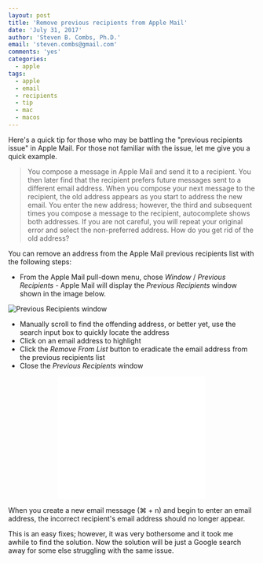 ```yaml
---
layout: post
title: 'Remove previous recipients from Apple Mail'
date: 'July 31, 2017'
author: 'Steven B. Combs, Ph.D.'
email: 'steven.combs@gmail.com'
comments: 'yes'
categories:
  - apple
tags:
  - apple
  - email
  - recipients
  - tip
  - mac
  - macos 
---
```


Here's a quick tip for those who may be battling the "previous recipients issue" in Apple Mail. For those not familiar with the issue, let me give you a quick example.

> You compose a message in Apple Mail and send it to a recipient. You then later find that the recipient prefers future messages sent to a different email address. When you compose your next message to the recipient, the old address appears as you start to address the new email. You enter the new address; however, the third and subsequent times you compose a message to the recipient, autocomplete shows both addresses. If you are not careful, you will repeat your original error and select the non-preferred address. How do you get rid of the old address?

You can remove an address from the Apple Mail previous recipients list with the following steps:

* From the Apple Mail pull-down menu, chose *Window* / *Previous Recipients* - Apple Mail will display the *Previous Recipients* window shown in the image below.

![][image-1]

* Manually scroll to find the offending address, or better yet, use the search input box to quickly locate the address
* Click on an email address to highlight
* Click the *Remove From List* button to eradicate the email address from the previous recipients list
* Close the *Previous Recipients* window

<p><center><iframe src="//rcm-na.amazon-adsystem.com/e/cm?o=1&p=12&l=ur1&category=bkgdgtguide&banner=05T4NNT1QMESCD6RVZR2&f=ifr&linkID=f8848c6e54b4869e3fa0c8ae2b1f756b&t=stevenccom-20&tracking_id=stevenccom-20" width="300" height="250" scrolling="no" border="0" marginwidth="0" style="border:none;" frameborder="0"></iframe></center></p>

When you create a new email message (⌘ + n) and begin to enter an email address, the incorrect recipient's email address should no longer appear.

This is an easy fixes; however, it was very bothersome and it took me awhile to find the solution. Now the solution will be just a Google search away for some else struggling with the same issue.

[image-1]:	http://www.stevencombs.com/images/posts/2017-07-31-apple-mail-previous-recipients.png "Previous Recipients window"
